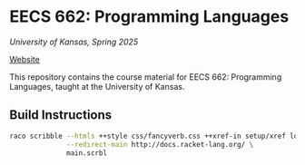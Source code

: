 # EECS 662: Programming Languages

_University of Kansas, Spring 2025_

[Website](https://ku-progsys.github.io/eecs662/)

This repository contains the course material for EECS 662: Programming Languages, taught at the University of Kansas.

## Build Instructions

```bash
raco scribble --htmls ++style css/fancyverb.css ++xref-in setup/xref load-collections-xref \
              --redirect-main http://docs.racket-lang.org/ \
              main.scrbl
```
